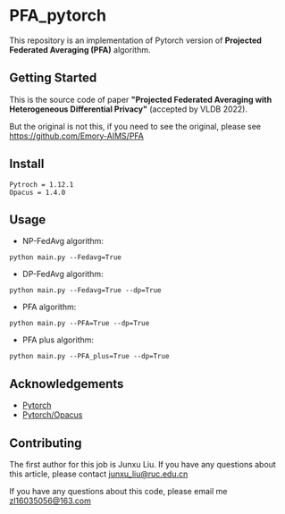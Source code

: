 # PFA_pytorch

This repository is an implementation of Pytorch version of __Projected Federated Averaging (PFA)__ algorithm.

## Getting Started

This is the source code of paper __"Projected Federated Averaging with Heterogeneous Differential Privacy"__ (accepted by VLDB 2022).

But the original is not this, if you need to see the original, please see https://github.com/Emory-AIMS/PFA


## Install

```
Pytroch = 1.12.1
Opacus = 1.4.0
```

## Usage

* NP-FedAvg algorithm:
```
python main.py --Fedavg=True
```

* DP-FedAvg algorithm:
```
python main.py --Fedavg=True --dp=True
```

* PFA algorithm:
```
python main.py --PFA=True --dp=True
```

* PFA plus algorithm:
```
python main.py --PFA_plus=True --dp=True
```

## Acknowledgements
* [Pytorch](https://github.com/pytorch/pytorch.git)
* [Pytorch/Opacus](https://github.com/pytorch/opacus.git)


## Contributing
The first author for this job is Junxu Liu. If you have any questions about this article, please contact junxu_liu@ruc.edu.cn

If you have any questions about this code, please email me zl16035056@163.com
